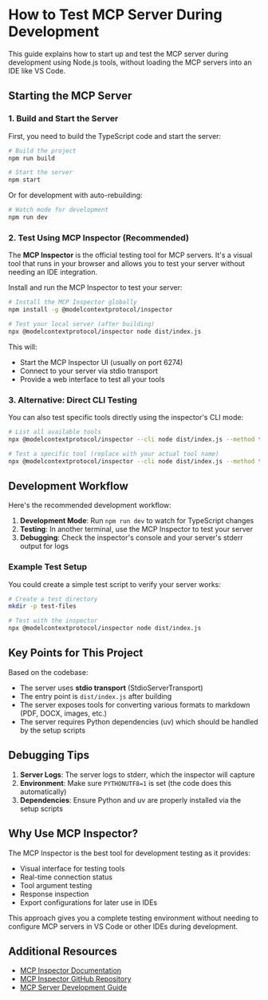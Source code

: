 # How to Test MCP Server During Development

This guide explains how to start up and test the MCP server during development using Node.js tools, without loading the MCP servers into an IDE like VS Code.

## Starting the MCP Server

### 1. Build and Start the Server

First, you need to build the TypeScript code and start the server:

```bash
# Build the project
npm run build

# Start the server
npm start
```

Or for development with auto-rebuilding:
```bash
# Watch mode for development
npm run dev
```

### 2. Test Using MCP Inspector (Recommended)

The **MCP Inspector** is the official testing tool for MCP servers. It's a visual tool that runs in your browser and allows you to test your server without needing an IDE integration.

Install and run the MCP Inspector to test your server:

```bash
# Install the MCP Inspector globally
npm install -g @modelcontextprotocol/inspector

# Test your local server (after building)
npx @modelcontextprotocol/inspector node dist/index.js
```

This will:
- Start the MCP Inspector UI (usually on port 6274)
- Connect to your server via stdio transport
- Provide a web interface to test all your tools

### 3. Alternative: Direct CLI Testing

You can also test specific tools directly using the inspector's CLI mode:

```bash
# List all available tools
npx @modelcontextprotocol/inspector --cli node dist/index.js --method tools/list

# Test a specific tool (replace with your actual tool name)
npx @modelcontextprotocol/inspector --cli node dist/index.js --method tools/call --tool-name pdf-to-markdown --tool-arg filepath="/path/to/test.pdf"
```

## Development Workflow

Here's the recommended development workflow:

1. **Development Mode**: Run `npm run dev` to watch for TypeScript changes
2. **Testing**: In another terminal, use the MCP Inspector to test your server
3. **Debugging**: Check the inspector's console and your server's stderr output for logs

### Example Test Setup

You could create a simple test script to verify your server works:

```bash
# Create a test directory
mkdir -p test-files

# Test with the inspector
npx @modelcontextprotocol/inspector node dist/index.js
```

## Key Points for This Project

Based on the codebase:

- The server uses **stdio transport** (StdioServerTransport)
- The entry point is `dist/index.js` after building
- The server exposes tools for converting various formats to markdown (PDF, DOCX, images, etc.)
- The server requires Python dependencies (uv) which should be handled by the setup scripts

## Debugging Tips

1. **Server Logs**: The server logs to stderr, which the inspector will capture
2. **Environment**: Make sure `PYTHONUTF8=1` is set (the code does this automatically)
3. **Dependencies**: Ensure Python and uv are properly installed via the setup scripts

## Why Use MCP Inspector?

The MCP Inspector is the best tool for development testing as it provides:
- Visual interface for testing tools
- Real-time connection status
- Tool argument testing
- Response inspection
- Export configurations for later use in IDEs

This approach gives you a complete testing environment without needing to configure MCP servers in VS Code or other IDEs during development.

## Additional Resources

- [MCP Inspector Documentation](https://modelcontextprotocol.io/docs/tools/inspector)
- [MCP Inspector GitHub Repository](https://github.com/modelcontextprotocol/inspector)
- [MCP Server Development Guide](https://modelcontextprotocol.io/quickstart/server)
